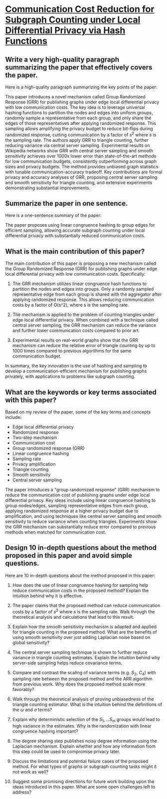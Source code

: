 # [Communication Cost Reduction for Subgraph Counting under Local   Differential Privacy via Hash Functions](https://arxiv.org/abs/2312.07055)

## Write a very high-quality paragraph summarizing the paper that effectively covers the paper.

 Here is a high-quality paragraph summarizing the key points of the paper:

This paper introduces a novel mechanism called Group Randomized Response (GRR) for publishing graphs under edge local differential privacy with low communication costs. The key idea is to leverage universal hashing functions to partition the nodes and edges into uniform groups, randomly sample a representative from each group, and only share the edges of those representatives after applying randomized response. This sampling allows amplifying the privacy budget to reduce bit-flips during randomized response, cutting communication by a factor of $s^2$ where $s$ is the sampling rate. The authors apply GRR to triangle counting, further reducing variance via central server sampling. Experimental results on Wikipedia networks show GRR with central server sampling and smooth sensitivity achieves over 1000x lower error than state-of-the-art methods for low communication budgets, consistently outperforming across graph sizes and privacy budgets. The method provides unbiased graph statistics with tunable communication-accuracy tradeoff. Key contributions are formal privacy and accuracy analyses of GRR, proposing central server sampling and smooth sensitivity for triangle counting, and extensive experiments demonstrating substantial improvements.


## Summarize the paper in one sentence.

 Here is a one-sentence summary of the paper:

The paper proposes using linear congruence hashing to group edges for efficient sampling, allowing accurate subgraph counting under local differential privacy with substantially reduced communication costs.


## What is the main contribution of this paper?

 The main contribution of this paper is proposing a new mechanism called the Group Randomized Response (GRR) for publishing graphs under edge local differential privacy with low communication costs. Specifically:

1) The GRR mechanism utilizes linear congruence hash functions to partition the nodes and edges into groups. Only a randomly sampled representative edge from each group is shared with the aggregator after applying randomized response. This allows reducing communication costs by a factor of O(s^2), where s is the sampling rate.

2) The mechanism is applied to the problem of counting triangles under edge local differential privacy. When combined with a technique called central server sampling, the GRR mechanism can reduce the variance and further lower communication costs compared to prior art. 

3) Experimental results on real-world graphs show that the GRR mechanism can reduce the relative error of triangle counting by up to 1000 times compared to previous algorithms for the same communication budget.

In summary, the key innovation is the use of hashing and sampling to develop a communication-efficient mechanism for publishing graphs privately, with applications to problems like subgraph counting.


## What are the keywords or key terms associated with this paper?

 Based on my review of the paper, some of the key terms and concepts include:

- Edge local differential privacy
- Randomized response
- Two-step mechanism
- Communication cost
- Group randomized response (GRR)
- Linear congruence hashing
- Sampling rate
- Privacy amplification 
- Triangle counting
- Smooth sensitivity
- Central server sampling

The paper introduces a "group randomized response" (GRR) mechanism to reduce the communication cost of publishing graphs under edge local differential privacy. Key ideas include using linear congruence hashing to group nodes/edges, sampling representative edges from each group, applying randomized response at a higher privacy budget due to amplification, and using techniques like central server sampling and smooth sensitivity to reduce variance when counting triangles. Experiments show the GRR mechanism can substantially reduce error compared to previous methods when matched for communication cost.


## Design 10 in-depth questions about the method proposed in this paper and avoid simple questions.

 Here are 10 in-depth questions about the method proposed in this paper:

1. How does the use of linear congruence hashing for sampling help reduce communication costs in the proposed method? Explain the intuition behind why it is effective.

2. The paper claims that the proposed method can reduce communication costs by a factor of $s^2$ where $s$ is the sampling rate. Walk through the theoretical analysis and calculations that lead to this result. 

3. Explain how the smooth sensitivity mechanism is adapted and applied for triangle counting in the proposed method. What are the benefits of using smooth sensitivity over just adding Laplacian noise based on global sensitivity?

4. The central server sampling technique is shown to further reduce variance in triangle counting estimates. Explain the intuition behind why server-side sampling helps reduce covariance terms.

5. Compare and contrast the scaling of variance terms (e.g. $S_2$, $C_4$) with sampling rate between the proposed method and the ARR algorithm from previous work. Why does the proposed method scale more favorably?

6. Walk through the theoretical analysis of proving unbiasedness of the triangle counting estimator. What is the intuition behind the definitions of the $\omega$ and $\tilde{\sigma}$ terms? 

7. Explain why deterministic selection of the $S_1,...S_m$ groups would lead to high variance in the estimates. Why is the randomization with linear congruence hashing important?

8. The degree sharing step publishes noisy degree information using the Laplacian mechanism. Explain whether and how any information from this step could be used to compromise privacy later.

9. Discuss the limitations and potential failure cases of the proposed method. For what types of graphs or subgraph counting tasks might it not work as well?

10. Suggest some promising directions for future work building upon the ideas introduced in this paper. What are some open challenges left to address?
